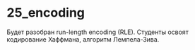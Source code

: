 # 25_encoding
Будет разобран run-length encoding (RLE). Студенты освоят кодирование Хаффмана, алгоритм Лемпела-Зива.
